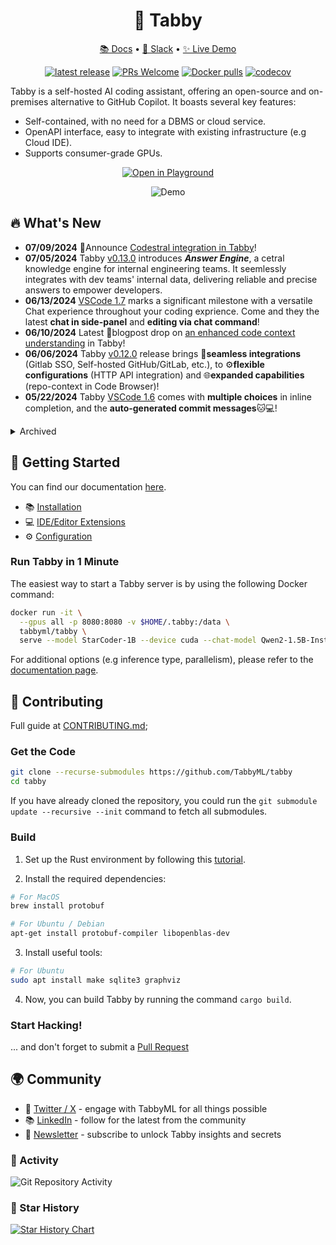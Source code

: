 <div align="center">
  
# 🐾 Tabby

[📚 Docs](https://tabby.tabbyml.com) • [💬 Slack](https://links.tabbyml.com/join-slack) • [✨ Live Demo](https://links.tabbyml.com/live-demo)

[![latest release](https://shields.io/github/v/release/TabbyML/tabby?sort=semver)](https://github.com/TabbyML/tabby/releases/latest)
[![PRs Welcome](https://img.shields.io/badge/PRs-welcome-brightgreen.svg?style=flat-square)](https://makeapullrequest.com)
[![Docker pulls](https://img.shields.io/docker/pulls/tabbyml/tabby)](https://hub.docker.com/r/tabbyml/tabby)
[![codecov](https://codecov.io/gh/TabbyML/tabby/graph/badge.svg?token=WYVVH8MKK3)](https://codecov.io/gh/TabbyML/tabby)

</div>

Tabby is a self-hosted AI coding assistant, offering an open-source and on-premises alternative to GitHub Copilot. It boasts several key features:
* Self-contained, with no need for a DBMS or cloud service.
* OpenAPI interface, easy to integrate with existing infrastructure (e.g Cloud IDE).
* Supports consumer-grade GPUs.

<p align="center">
  <a target="_blank" href="https://tabbyml.github.io/tabby/playground"><img alt="Open in Playground" src="https://img.shields.io/badge/OPEN%20IN%20PLAYGROUND-blue?logo=xcode&style=for-the-badge&logoColor=green"></a>
</p>

<p align="center">
  <img alt="Demo" src="https://user-images.githubusercontent.com/388154/230440226-9bc01d05-9f57-478b-b04d-81184eba14ca.gif">
</p>

## 🔥 What's New

* **07/09/2024** 🎉Announce [Codestral integration in Tabby](https://tabby.tabbyml.com/blog/2024/07/09/tabby-codestral/)!
* **07/05/2024** Tabby [v0.13.0](https://github.com/TabbyML/tabby/releases/tag/v0.13.0) introduces ***Answer Engine***, a cetral knowledge engine for internal engineering teams. It seemlessly integrates with dev teams' internal data, delivering reliable and precise answers to empower developers.
* **06/13/2024** [VSCode 1.7](https://marketplace.visualstudio.com/items/TabbyML.vscode-tabby/changelog) marks a significant milestone with a versatile Chat experience throughout your coding exprience. Come and they the latest **chat in side-panel** and **editing via chat command**!
* **06/10/2024** Latest 📃blogpost drop on [an enhanced code context understanding](https://tabby.tabbyml.com/blog/2024/06/11/rank-fusion-in-tabby-code-completion/) in Tabby!
* **06/06/2024** Tabby [v0.12.0](https://github.com/TabbyML/tabby/releases/tag/v0.12.0) release brings 🔗**seamless integrations** (Gitlab SSO, Self-hosted GitHub/GitLab, etc.), to ⚙️**flexible configurations** (HTTP API integration) and 🌐**expanded capabilities** (repo-context in Code Browser)! 
* **05/22/2024** Tabby [VSCode 1.6](https://marketplace.visualstudio.com/items?itemName=TabbyML.vscode-tabby) comes with **multiple choices** in inline completion, and the **auto-generated commit messages**🐱💻!





<details>
  <summary>Archived</summary>

* **05/11/2024** [v0.11.0](https://github.com/TabbyML/tabby/releases/tag/v0.11.0) brings significant enterprise upgrades, including 📊**storage usage** stats, 🔗**GitHub & GitLab** integration, 📋**Activities** page, and the long-awaited 🤖**Ask Tabby** feature!
* **04/22/2024** [v0.10.0](https://github.com/TabbyML/tabby/releases/tag/v0.10.0) released, featuring the latest **Reports** tab with team-wise analytics for Tabby usage.
* **04/19/2024** 📣 Tabby now incorporates [locally relevant snippets](https://github.com/TabbyML/tabby/pull/1844)(declarations from local LSP, and recently modified code) for code completion!
* **04/17/2024** CodeGemma and CodeQwen model series have now been added to the [official registry](https://tabby.tabbyml.com/docs/models/)!
* **03/20/2024** [v0.9](https://github.com/TabbyML/tabby/releases/tag/v0.9.1) released, highlighting a full feature admin UI.
* **12/23/2023** Seamlessly [deploy Tabby on any cloud](https://tabby.tabbyml.com/docs/installation/skypilot/) with [SkyServe](https://skypilot.readthedocs.io/en/latest/serving/sky-serve.html) 🛫 from SkyPilot.
* **12/15/2023** [v0.7.0](https://github.com/TabbyML/tabby/releases/tag/v0.7.0) released with team management and secured access!
* **10/15/2023** RAG-based code completion is enabled by detail in [v0.3.0](https://github.com/TabbyML/tabby/releases/tag/v0.3.0)🎉! Check out the [blogpost](https://tabby.tabbyml.com/blog/2023/10/16/repository-context-for-code-completion/) explaining how Tabby utilizes repo-level context to get even smarter!
* **11/27/2023** [v0.6.0](https://github.com/TabbyML/tabby/releases/tag/v0.6.0) released!
* **11/09/2023** [v0.5.5](https://github.com/TabbyML/tabby/releases/tag/v0.5.5) released! With a redesign of UI + performance improvement.
* **10/24/2023** ⛳️ Major updates for Tabby IDE plugins across [VSCode/Vim/IntelliJ](https://tabby.tabbyml.com/docs/extensions)!
* **10/04/2023** Check out the [model directory](https://tabby.tabbyml.com/docs/models/) for the latest models supported by Tabby.
* **09/18/2023** Apple's M1/M2 Metal inference support has landed in [v0.1.1](https://github.com/TabbyML/tabby/releases/tag/v0.1.1)!
* **08/31/2023** Tabby's first stable release [v0.0.1](https://github.com/TabbyML/tabby/releases/tag/v0.0.1) 🥳.
* **08/28/2023** Experimental support for the [CodeLlama 7B](https://github.com/TabbyML/tabby/issues/370).
* **08/24/2023** Tabby is now on [JetBrains Marketplace](https://plugins.jetbrains.com/plugin/22379-tabby)!

</details>

## 👋 Getting Started

You can find our documentation [here](https://tabby.tabbyml.com/docs/getting-started).
- 📚 [Installation](https://tabby.tabbyml.com/docs/installation/)
- 💻 [IDE/Editor Extensions](https://tabby.tabbyml.com/docs/extensions/)
- ⚙️ [Configuration](https://tabby.tabbyml.com/docs/configuration)

### Run Tabby in 1 Minute
The easiest way to start a Tabby server is by using the following Docker command:

```bash
docker run -it \
  --gpus all -p 8080:8080 -v $HOME/.tabby:/data \
  tabbyml/tabby \
  serve --model StarCoder-1B --device cuda --chat-model Qwen2-1.5B-Instruct
```
For additional options (e.g inference type, parallelism), please refer to the [documentation page](https://tabbyml.github.io/tabby).

## 🤝 Contributing

Full guide at [CONTRIBUTING.md](https://github.com/TabbyML/tabby/blob/main/CONTRIBUTING.md);

### Get the Code

```bash
git clone --recurse-submodules https://github.com/TabbyML/tabby
cd tabby
```

If you have already cloned the repository, you could run the `git submodule update --recursive --init` command to fetch all submodules.

### Build

1. Set up the Rust environment by following this [tutorial](https://www.rust-lang.org/learn/get-started).

2. Install the required dependencies:
```bash
# For MacOS
brew install protobuf

# For Ubuntu / Debian
apt-get install protobuf-compiler libopenblas-dev
```

3. Install useful tools:
```bash
# For Ubuntu
sudo apt install make sqlite3 graphviz
```

4. Now, you can build Tabby by running the command `cargo build`.

### Start Hacking!
... and don't forget to submit a [Pull Request](https://github.com/TabbyML/tabby/compare)

## 🌍 Community
- 🎤 [Twitter / X](https://twitter.com/Tabby_ML) - engage with TabbyML for all things possible 
- 📚 [LinkedIn](https://www.linkedin.com/company/tabbyml/) - follow for the latest from the community 
- 💌 [Newsletter](https://newsletter.tabbyml.com/archive) - subscribe to unlock Tabby insights and secrets

### 🔆 Activity

![Git Repository Activity](https://repobeats.axiom.co/api/embed/e4ef0fbd12e586ef9ea7d72d1fb4f5c5b88d78d5.svg "Repobeats analytics image")

### 🌟 Star History

[![Star History Chart](https://api.star-history.com/svg?repos=tabbyml/tabby&type=Date)](https://star-history.com/#tabbyml/tabby&Date)
